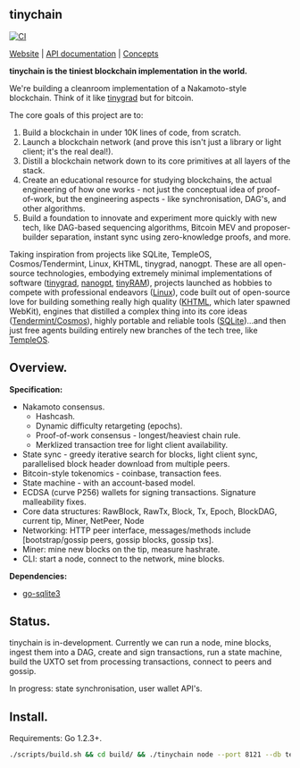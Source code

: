## tinychain

[![CI](https://github.com/tinychainorg/tinychain/actions/workflows/go.yml/badge.svg)](https://github.com/tinychainorg/tinychain/actions/workflows/go.yml)

[Website](https://www.tinycha.in) | [API documentation](https://pkg.go.dev/github.com/tinychainorg/tinychain) | [Concepts](./docs/concepts.md)

**tinychain is the tiniest blockchain implementation in the world.**

We're building a cleanroom implementation of a Nakamoto-style blockchain. Think of it like [tinygrad](https://github.com/tinygrad/tinygrad) but for bitcoin.

The core goals of this project are to:

 1. Build a blockchain in under 10K lines of code, from scratch.
 2. Launch a blockchain network (and prove this isn't just a library or light client; it's the real deal!).
 3. Distill a blockchain network down to its core primitives at all layers of the stack. 
 4. Create an educational resource for studying blockchains, the actual engineering of how one works - not just the conceptual idea of proof-of-work, but the engineering aspects - like synchronisation, DAG's, and other algorithms. 
 5. Build a foundation to innovate and experiment more quickly with new tech, like DAG-based sequencing algorithms, Bitcoin MEV and proposer-builder separation, instant sync using zero-knowledge proofs, and more.

Taking inspiration from projects like SQLite, TempleOS, Cosmos/Tendermint, Linux, KHTML, tinygrad, nanogpt. These are all open-source technologies, embodying extremely minimal implementations of software ([tinygrad](https://github.com/tinygrad/tinygrad), [nanogpt](https://github.com/karpathy/nanoGPT), [tinyRAM](https://hackernoon.com/tiny-ram-review-architecture-design-and-assembly-instructions)), projects launched as hobbies to compete with professional endeavors ([Linux](https://en.wikipedia.org/wiki/History_of_Linux#The_creation_of_Linux)), code built out of open-source love for building something really high quality ([KHTML](https://en.wikipedia.org/wiki/WebKit), which later spawned WebKit), engines that distilled a complex thing into its core ideas ([Tendermint/Cosmos](https://tendermint.com/core/)), highly portable and reliable tools ([SQLite](https://www.sqlite.org))...and then just free agents building entirely new branches of the tech tree, like [TempleOS](https://en.wikipedia.org/wiki/TempleOS).

## Overview.

**Specification:**

 * Nakamoto consensus.
   * Hashcash.
   * Dynamic difficulty retargeting (epochs).
   * Proof-of-work consensus - longest/heaviest chain rule.
   * Merklized transaction tree for light client availability.
 * State sync - greedy iterative search for blocks, light client sync, parallelised block header download from multiple peers.
 * Bitcoin-style tokenomics - coinbase, transaction fees.
 * State machine - with an account-based model.
 * ECDSA (curve P256) wallets for signing transactions. Signature malleability fixes.
 * Core data structures: RawBlock, RawTx, Block, Tx, Epoch, BlockDAG, current tip, Miner, NetPeer, Node
 * Networking: HTTP peer interface, messages/methods include [bootstrap/gossip peers, gossip blocks, gossip txs].
 * Miner: mine new blocks on the tip, measure hashrate.
 * CLI: start a node, connect to the network, mine blocks.

**Dependencies:**

 * [go-sqlite3](https://github.com/mattn/go-sqlite3?tab=readme-ov-file)

## Status.

tinychain is in-development. Currently we can run a node, mine blocks, ingest them into a DAG, create and sign transactions, run a state machine, build the UXTO set from processing transactions, connect to peers and gossip.

In progress: state synchronisation, user wallet API's.

## Install.

Requirements: Go 1.2.3+.

```sh
./scripts/build.sh && cd build/ && ./tinychain node --port 8121 --db testnet.db
```

